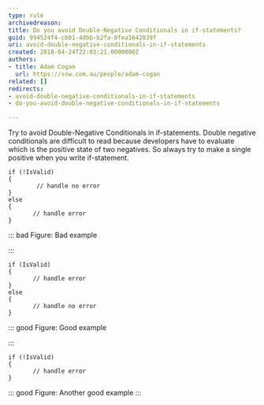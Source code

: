 ```yaml
---
type: rule
archivedreason: 
title: Do you avoid Double-Negative Conditionals in if-statements?
guid: 994524f4-cb01-4dbb-b2fa-0fea1642839f
uri: avoid-double-negative-conditionals-in-if-statements
created: 2018-04-24T22:03:21.0000000Z
authors:
- title: Adam Cogan
  url: https://ssw.com.au/people/adam-cogan
related: []
redirects:
- avoid-double-negative-conditionals-in-if-statements
- do-you-avoid-double-negative-conditionals-in-if-statements

---
```


Try to avoid Double-Negative Conditionals in if-statements. Double negative conditionals are difficult to read because developers have to evaluate which is the positive state of two negatives. So always try to make a single positive when you write if-statement.

<!--endintro-->



```
if (!IsValid)
{
        // handle no error
}
else
{
       // handle error
}
```






::: bad
Figure: Bad example

:::



```
if (IsValid)
{
       // handle error
}
else
{
       // handle no error
}
```






::: good
Figure: Good example

:::



```
if (!IsValid)
{
       // handle error
}
```




::: good
Figure: Another good example
:::
